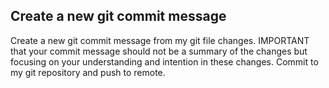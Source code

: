 ## Create a new git commit message

Create a new git commit message from my git file changes. IMPORTANT that your commit message should not be a summary of the changes but focusing on your understanding and intention in these changes.
Commit to my git repository and push to remote.